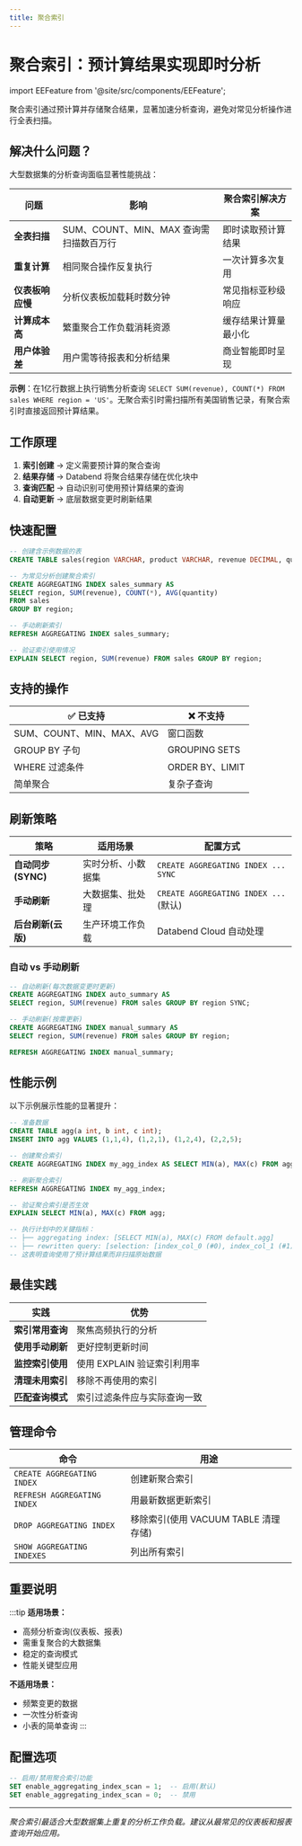```yaml
---
title: 聚合索引
---
```


# 聚合索引：预计算结果实现即时分析

import EEFeature from '@site/src/components/EEFeature';

<EEFeature featureName='AGGREGATING INDEX'/>

聚合索引通过预计算并存储聚合结果，显著加速分析查询，避免对常见分析操作进行全表扫描。

## 解决什么问题？

大型数据集的分析查询面临显著性能挑战：

| 问题 | 影响 | 聚合索引解决方案 |
|------|------|----------------|
| **全表扫描** | SUM、COUNT、MIN、MAX 查询需扫描数百万行 | 即时读取预计算结果 |
| **重复计算** | 相同聚合操作反复执行 | 一次计算多次复用 |
| **仪表板响应慢** | 分析仪表板加载耗时数分钟 | 常见指标亚秒级响应 |
| **计算成本高** | 繁重聚合工作负载消耗资源 | 缓存结果计算量最小化 |
| **用户体验差** | 用户需等待报表和分析结果 | 商业智能即时呈现 |

**示例**：在1亿行数据上执行销售分析查询 `SELECT SUM(revenue), COUNT(*) FROM sales WHERE region = 'US'`。无聚合索引时需扫描所有美国销售记录，有聚合索引时直接返回预计算结果。

## 工作原理

1. **索引创建** → 定义需要预计算的聚合查询
2. **结果存储** → Databend 将聚合结果存储在优化块中
3. **查询匹配** → 自动识别可使用预计算结果的查询
4. **自动更新** → 底层数据变更时刷新结果

## 快速配置

```sql
-- 创建含示例数据的表
CREATE TABLE sales(region VARCHAR, product VARCHAR, revenue DECIMAL, quantity INT);

-- 为常见分析创建聚合索引
CREATE AGGREGATING INDEX sales_summary AS 
SELECT region, SUM(revenue), COUNT(*), AVG(quantity) 
FROM sales 
GROUP BY region;

-- 手动刷新索引
REFRESH AGGREGATING INDEX sales_summary;

-- 验证索引使用情况
EXPLAIN SELECT region, SUM(revenue) FROM sales GROUP BY region;
```

## 支持的操作

| ✅ 已支持 | ❌ 不支持 |
|----------|----------|
| SUM、COUNT、MIN、MAX、AVG | 窗口函数 |
| GROUP BY 子句 | GROUPING SETS |
| WHERE 过滤条件 | ORDER BY、LIMIT |
| 简单聚合 | 复杂子查询 |

## 刷新策略

| 策略 | 适用场景 | 配置方式 |
|------|----------|----------|
| **自动同步(SYNC)** | 实时分析、小数据集 | `CREATE AGGREGATING INDEX ... SYNC` |
| **手动刷新** | 大数据集、批处理 | `CREATE AGGREGATING INDEX ...` (默认) |
| **后台刷新(云版)** | 生产环境工作负载 | Databend Cloud 自动处理 |

### 自动 vs 手动刷新

```sql
-- 自动刷新(每次数据变更时更新)
CREATE AGGREGATING INDEX auto_summary AS 
SELECT region, SUM(revenue) FROM sales GROUP BY region SYNC;

-- 手动刷新(按需更新)
CREATE AGGREGATING INDEX manual_summary AS 
SELECT region, SUM(revenue) FROM sales GROUP BY region;

REFRESH AGGREGATING INDEX manual_summary;
```

## 性能示例

以下示例展示性能的显著提升：

```sql
-- 准备数据
CREATE TABLE agg(a int, b int, c int);
INSERT INTO agg VALUES (1,1,4), (1,2,1), (1,2,4), (2,2,5);

-- 创建聚合索引
CREATE AGGREGATING INDEX my_agg_index AS SELECT MIN(a), MAX(c) FROM agg;

-- 刷新聚合索引
REFRESH AGGREGATING INDEX my_agg_index;

-- 验证聚合索引是否生效
EXPLAIN SELECT MIN(a), MAX(c) FROM agg;

-- 执行计划中的关键指标：
-- ├── aggregating index: [SELECT MIN(a), MAX(c) FROM default.agg]
-- ├── rewritten query: [selection: [index_col_0 (#0), index_col_1 (#1)]]
-- 这表明查询使用了预计算结果而非扫描原始数据
```

## 最佳实践

| 实践 | 优势 |
|------|------|
| **索引常用查询** | 聚焦高频执行的分析 |
| **使用手动刷新** | 更好控制更新时间 |
| **监控索引使用** | 使用 EXPLAIN 验证索引利用率 |
| **清理未用索引** | 移除不再使用的索引 |
| **匹配查询模式** | 索引过滤条件应与实际查询一致 |

## 管理命令

| 命令 | 用途 |
|------|------|
| `CREATE AGGREGATING INDEX` | 创建新聚合索引 |
| `REFRESH AGGREGATING INDEX` | 用最新数据更新索引 |
| `DROP AGGREGATING INDEX` | 移除索引(使用 VACUUM TABLE 清理存储) |
| `SHOW AGGREGATING INDEXES` | 列出所有索引 |

## 重要说明

:::tip
**适用场景：**
- 高频分析查询(仪表板、报表)
- 需重复聚合的大数据集
- 稳定的查询模式
- 性能关键型应用

**不适用场景：**
- 频繁变更的数据
- 一次性分析查询
- 小表的简单查询
:::

## 配置选项

```sql
-- 启用/禁用聚合索引功能
SET enable_aggregating_index_scan = 1;  -- 启用(默认)
SET enable_aggregating_index_scan = 0;  -- 禁用
```

---

*聚合索引最适合大型数据集上重复的分析工作负载。建议从最常见的仪表板和报表查询开始应用。*
